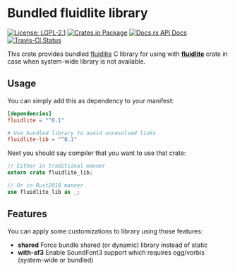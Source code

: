 # Bundled fluidlite library

[![License: LGPL-2.1](https://img.shields.io/badge/License-LGPL--2.1-brightgreen.svg)](https://opensource.org/licenses/LGPL-2.1)
[![Crates.io Package](https://img.shields.io/crates/v/fluidlite-lib.svg?style=popout)](https://crates.io/crates/fluidlite-lib)
[![Docs.rs API Docs](https://docs.rs/fluidlite-lib/badge.svg)](https://docs.rs/fluidlite-lib)
[![Travis-CI Status](https://travis-ci.com/katyo/fluidlite-rs.svg?branch=master)](https://travis-ci.com/katyo/fluidlite-rs)

This crate provides bundled [fluidlite](https://github.com/divideconcept/FluidLite) C library
for using with [__fluidlite__](https://crates.io/crates/fluidlite) crate in case
when system-wide library is not available.

## Usage

You can simply add this as dependency to your manifest:

```toml
[dependencies]
fluidlite = "^0.1"

# Use bundled library to avoid unresolved links
fluidlite-lib = "^0.1"
```

Next you should say compiler that you want to use that crate:

```rust
// Either in traditional manner
extern crate fluidlite_lib;

// Or in Rust2018 manner
use fluidlite_lib as _;
```

## Features

You can apply some customizations to library using those features:

- __shared__ Force bundle shared (or dynamic) library instead of static
- __with-sf3__ Enable SoundFont3 support which requires ogg/vorbis (system-wide or bundled)
